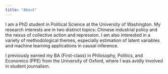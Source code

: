 ```yaml
---
title: "About"
---
```


I am a PhD student in Political Science at the University of Washington. My research interests are in two distinct topics: Chinese industrial policy and the nexus of collective action and repression. I am also interested in a variety of methodological themes, especially estimation of latent variables and machine learning applications in causal inference.

I previously earned my BA (First-class) in Philosophy, Politics, and Economics (PPE) from the University of Oxford, where I was avidly involved in student journalism.

